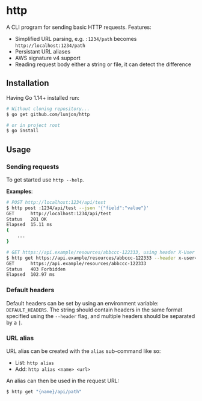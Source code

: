 # http

A CLI program for sending basic HTTP requests. Features:
 - Simplified URL parsing, e.g. `:1234/path` becomes `http://localhost:1234/path`
 - Persistant URL aliases
 - AWS signature v4 support
 - Reading request body either a string or file, it can detect the difference

## Installation

Having Go 1.14+ installed run:

```sh
# Without cloning repository...
$ go get github.com/lunjon/http

# or in project root
$ go install
```

## Usage

### Sending requests

To get started use `http --help`.

**Examples**:

```sh
# POST http://localhost:1234/api/test 
$ http post :1234/api/test --json '{"field":"value"}'
GET      http://localhost:1234/api/test
Status   201 OK
Elapsed  15.11 ms
{
    ...
}

# GET https://api.example/resources/abbccc-122333, using header X-User with value donald
$ http get https://api.example/resources/abbccc-122333 --header x-user=donald
GET      https://api.example/resources/abbccc-122333
Status   403 Forbidden
Elapsed  102.97 ms
```

### Default headers

Default headers can be set by using an environment variable: `DEFAULT_HEADERS`.
The string should contain headers in the same format specified using the
`--header` flag, and multiple headers should be separated by a `|`.

### URL alias

URL alias can be created with the `alias` sub-command like so:
 - List: `http alias`
 - Add:  `http alias <name> <url>`

An alias can then be used in the request URL:
```sh
$ http get "{name}/api/path"
```
